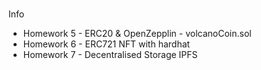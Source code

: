 #
Info
* Homework 5 - ERC20 & OpenZepplin - volcanoCoin.sol
* Homework 6 - ERC721 NFT with hardhat
* Homework 7 - Decentralised Storage IPFS 
